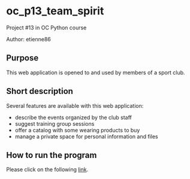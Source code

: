 # oc_p13_team_spirit

Project #13 in OC Python course

Author: etienne86

## Purpose

This web application is opened to and used by members of a sport club.

## Short description

Several features are available with this web application:
* describe the events organized by the club staff
* suggest training group sessions
* offer a catalog with some wearing products to buy
* manage a private space for personal information and files

## How to run the program

Please click on the following [link](https://team-spirit.herokuapp.com/).
